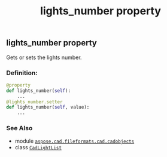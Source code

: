﻿---
title: lights_number property
second_title: Aspose.CAD for Python via .NET API References
description: 
type: docs
weight: 140
url: /python-net/aspose.cad.fileformats.cad.cadobjects/cadlightlist/lights_number/
is_root: false
---

## lights_number property


Gets or sets the lights number.
### Definition:
```python
@property
def lights_number(self):
    ...
@lights_number.setter
def lights_number(self, value):
    ...
```

### See Also
* module [`aspose.cad.fileformats.cad.cadobjects`](../../)
* class [`CadLightList`](/cad/python-net/aspose.cad.fileformats.cad.cadobjects/cadlightlist)
